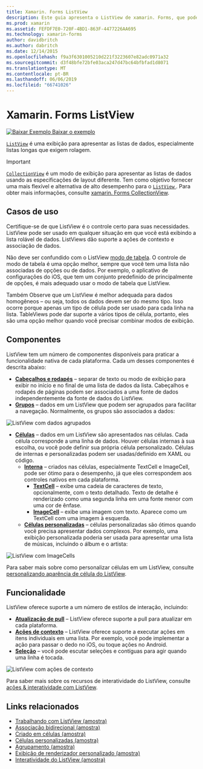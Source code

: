 ```yaml
---
title: Xamarin. Forms ListView
description: Este guia apresenta o ListView de xamarin. Forms, que pode ser usado para apresentar dados em listas bonitos e interativas.
ms.prod: xamarin
ms.assetid: FEFDF7E0-720F-4BD1-863F-4477226AA695
ms.technology: xamarin-forms
author: davidbritch
ms.author: dabritch
ms.date: 12/14/2015
ms.openlocfilehash: f9a3f6301005210d221f3223607e82adc0971a32
ms.sourcegitcommit: d3f48bfe72bfe03aca247d47bc64bfbfad1d8071
ms.translationtype: MT
ms.contentlocale: pt-BR
ms.lasthandoff: 06/06/2019
ms.locfileid: "66741026"
---
```

# <a name="xamarinforms-listview"></a>Xamarin. Forms ListView

[![Baixar Exemplo](~/media/shared/download.png) Baixar o exemplo](https://developer.xamarin.com/samples/xamarin-forms/WorkingWithListview)

[`ListView`](xref:Xamarin.Forms.ListView) é uma exibição para apresentar as listas de dados, especialmente listas longas que exigem rolagem.

> [!IMPORTANT]
> [`CollectionView`](xref:Xamarin.Forms.CollectionView) é um modo de exibição para apresentar as listas de dados usando as especificações de layout diferente. Tem como objetivo fornecer uma mais flexível e alternativa de alto desempenho para o [ `ListView` ](xref:Xamarin.Forms.ListView). Para obter mais informações, consulte [xamarin. Forms CollectionView](~/xamarin-forms/user-interface/collectionview/index.md).

## <a name="use-cases"></a>Casos de uso

Certifique-se de que ListView é o controle certo para suas necessidades. ListView pode ser usado em qualquer situação em que você está exibindo a lista rolável de dados. ListViews dão suporte a ações de contexto e associação de dados.

Não deve ser confundido com o ListView [modo de tabela](~/xamarin-forms/user-interface/tableview.md). O controle de modo de tabela é uma opção melhor, sempre que você tem uma lista não associadas de opções ou de dados. Por exemplo, o aplicativo de configurações do iOS, que tem um conjunto predefinido de principalmente de opções, é mais adequado usar o modo de tabela que ListView.

Também Observe que um ListView é melhor adequada para dados homogêneos &ndash; ou seja, todos os dados devem ser do mesmo tipo. Isso ocorre porque apenas um tipo de célula pode ser usado para cada linha na lista. TableViews pode dar suporte a vários tipos de célula, portanto, eles são uma opção melhor quando você precisar combinar modos de exibição.

## <a name="components"></a>Componentes
ListView tem um número de componentes disponíveis para praticar a funcionalidade nativa de cada plataforma. Cada um desses componentes é descrita abaixo:

- **[Cabeçalhos e rodapés](customizing-list-appearance.md#Headers_and_Footers)**  &ndash; separar de texto ou modo de exibição para exibir no início e no final de uma lista de dados da lista. Cabeçalhos e rodapés de páginas podem ser associados a uma fonte de dados independentemente da fonte de dados do ListView.
- **[Grupos](customizing-list-appearance.md#Grouping)**  &ndash; dados em um ListView que podem ser agrupados para facilitar a navegação. Normalmente, os grupos são associados a dados:

![](images/grouping-depth.png "ListView com dados agrupados")

- **[Células](customizing-cell-appearance.md)**  &ndash; dados em um ListView são apresentados nas células. Cada célula corresponde a uma linha de dados. Houver células internas à sua escolha, ou você pode definir sua própria célula personalizado. Células de internas e personalizadas podem ser usadas/definido em XAML ou código.
  - **[Interna](customizing-cell-appearance.md#Built_in_Cells)**  &ndash; criados nas células, especialmente TextCell e ImageCell, pode ser ótimo para o desempenho, já que eles correspondem aos controles nativos em cada plataforma.
       - **[TextCell](customizing-cell-appearance.md#TextCell)**  &ndash; exibe uma cadeia de caracteres de texto, opcionalmente, com o texto detalhado. Texto de detalhe é renderizado como uma segunda linha em uma fonte menor com uma cor de ênfase.
       - **[ImageCell](customizing-cell-appearance.md#ImageCell)**  &ndash; exibe uma imagem com texto. Aparece como um TextCell com uma imagem à esquerda.
  - **[Células personalizadas](customizing-cell-appearance.md#customcells)**  &ndash; células personalizadas são ótimos quando você precisa apresentar dados complexos. Por exemplo, uma exibição personalizada poderia ser usada para apresentar uma lista de músicas, incluindo o álbum e o artista:

![](images/image-cell-default.png "ListView com ImageCells")

Para saber mais sobre como personalizar células em um ListView, consulte [personalizando aparência de célula do ListView](customizing-cell-appearance.md).

## <a name="functionality"></a>Funcionalidade
ListView oferece suporte a um número de estilos de interação, incluindo:

- **[Atualização de pull](interactivity.md#Pull_to_Refresh)**  &ndash; ListView oferece suporte a pull para atualizar em cada plataforma.
- **[Ações de contexto](interactivity.md#Context_Actions)**  &ndash; ListView oferece suporte a executar ações em itens individuais em uma lista. Por exemplo, você pode implementar a ação para passar o dedo no iOS, ou toque ações no Android.
- **[Seleção](interactivity.md#selectiontaps)**  &ndash; você pode escutar seleções e contíguas para agir quando uma linha é tocada.

![](images/context-default.png "ListView com ações de contexto")

Para saber mais sobre os recursos de interatividade do ListView, consulte [ações & interatividade com ListView](interactivity.md).

## <a name="related-links"></a>Links relacionados

- [Trabalhando com ListView (amostra)](https://developer.xamarin.com/samples/xamarin-forms/WorkingWithListview)
- [Associação bidirecional (amostra)](https://developer.xamarin.com/samples/xamarin-forms/UserInterface/ListView/SwitchEntryTwoBinding)
- [Criado em células (amostra)](https://developer.xamarin.com/samples/xamarin-forms/UserInterface/ListView/BuiltInCells)
- [Células personalizadas (amostra)](https://developer.xamarin.com/samples/xamarin-forms/UserInterface/ListView/CustomCells)
- [Agrupamento (amostra)](https://developer.xamarin.com/samples/xamarin-forms/UserInterface/ListView/Grouping)
- [Exibição de renderizador personalizado (amostra)](https://developer.xamarin.com/samples/xamarin-forms/UserInterface/ListView/WorkingWithListviewNative)
- [Interatividade do ListView (amostra)](https://developer.xamarin.com/samples/xamarin-forms/UserInterface/ListView/interactivity)
